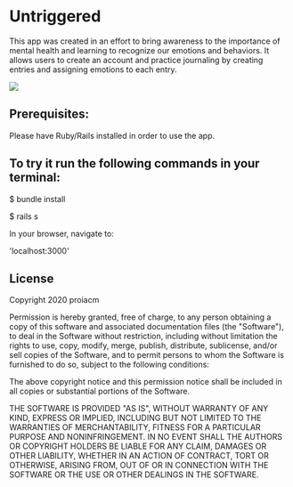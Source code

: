 # Untriggered 

This app was created in an effort to bring awareness to the importance of mental health and learning to 
recognize our emotions and behaviors.
It allows users to create an account and practice journaling by creating entries and assigning emotions to each entry. 

![](https://media.giphy.com/media/9qGwo3kSwlNbFeiGEx/giphy.gif)

## Prerequisites:

Please have Ruby/Rails installed in order to use the app.

## To try it run the following commands in your terminal:

$ bundle install

$ rails s

In your browser, navigate to: 

'localhost:3000'

## License 

Copyright 2020 proiacm

Permission is hereby granted, free of charge, to any person obtaining a copy of this software and associated documentation files (the "Software"), to deal in the Software without restriction, including without limitation the rights to use, copy, modify, merge, publish, distribute, sublicense, and/or sell copies of the Software, and to permit persons to whom the Software is furnished to do so, subject to the following conditions:

The above copyright notice and this permission notice shall be included in all copies or substantial portions of the Software.

THE SOFTWARE IS PROVIDED "AS IS", WITHOUT WARRANTY OF ANY KIND, EXPRESS OR IMPLIED, INCLUDING BUT NOT LIMITED TO THE WARRANTIES OF MERCHANTABILITY, FITNESS FOR A PARTICULAR PURPOSE AND NONINFRINGEMENT. IN NO EVENT SHALL THE AUTHORS OR COPYRIGHT HOLDERS BE LIABLE FOR ANY CLAIM, DAMAGES OR OTHER LIABILITY, WHETHER IN AN ACTION OF CONTRACT, TORT OR OTHERWISE, ARISING FROM, OUT OF OR IN CONNECTION WITH THE SOFTWARE OR THE USE OR OTHER DEALINGS IN THE SOFTWARE.
